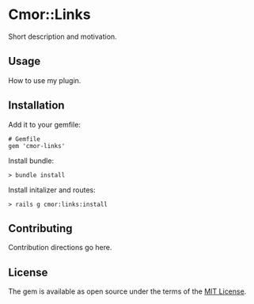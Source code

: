 # Cmor::Links

Short description and motivation.

## Usage
How to use my plugin.

## Installation

Add it to your gemfile:

    # Gemfile
    gem 'cmor-links'

Install bundle:

    > bundle install

Install initalizer and routes:

    > rails g cmor:links:install

## Contributing
Contribution directions go here.

## License
The gem is available as open source under the terms of the [MIT License](https://opensource.org/licenses/MIT).
